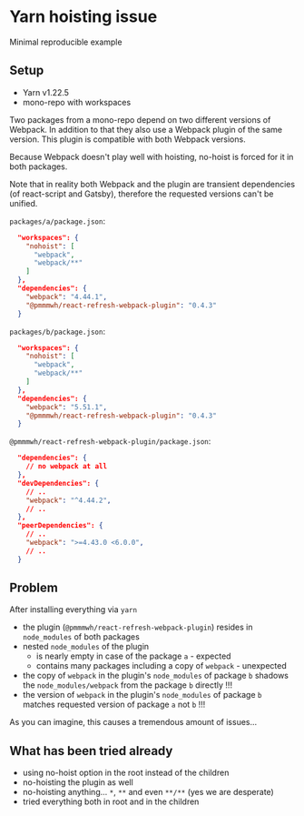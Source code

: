 # Yarn hoisting issue
Minimal reproducible example

## Setup
- Yarn v1.22.5
- mono-repo with workspaces

Two packages from a mono-repo depend on two different versions of Webpack.
In addition to that they also use a Webpack plugin of the same version.
This plugin is compatible with both Webpack versions.

Because Webpack doesn't play well with hoisting, no-hoist is forced for it
in both packages.

Note that in reality both Webpack and the plugin are transient dependencies
(of react-script and Gatsby), therefore the requested versions can't be unified.

`packages/a/package.json`:
```json
  "workspaces": {
    "nohoist": [
      "webpack",
      "webpack/**"
    ]
  },
  "dependencies": {
    "webpack": "4.44.1",
    "@pmmmwh/react-refresh-webpack-plugin": "0.4.3"
  }
```

`packages/b/package.json`:
```json
  "workspaces": {
    "nohoist": [
      "webpack",
      "webpack/**"
    ]
  },
  "dependencies": {
    "webpack": "5.51.1",
    "@pmmmwh/react-refresh-webpack-plugin": "0.4.3"
  }
```

`@pmmmwh/react-refresh-webpack-plugin/package.json`:
```json
  "dependencies": {
    // no webpack at all
  },  
  "devDependencies": {
    // ..    
    "webpack": "^4.44.2",
    // ..
  },
  "peerDependencies": {
    // ..
    "webpack": ">=4.43.0 <6.0.0",
    // ..
  }
```

## Problem
After installing everything via `yarn`
- the plugin (`@pmmmwh/react-refresh-webpack-plugin`) resides in `node_modules` of both packages 
- nested `node_modules` of the plugin
    - is nearly empty in case of the package `a` - expected
    - contains many packages including a copy of `webpack` - unexpected
- the copy of `webpack` in the plugin's `node_modules` of package `b` shadows
  the `node_modules/webpack` from the package `b` directly !!!
- the version of `webpack` in the plugin's `node_modules` of package `b` matches
  requested version of package `a` not `b` !!!
  
As you can imagine, this causes a tremendous amount of issues...

## What has been tried already

- using no-hoist option in the root instead of the children
- no-hoisting the plugin as well
- no-hoisting anything... `*`, `**` and even `**/**` (yes we are desperate)
- tried everything both in root and in the children
